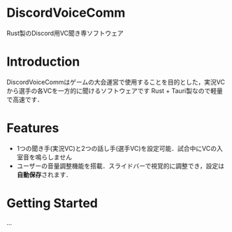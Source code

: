 # DiscordVoiceComm
Rust製のDiscord用VC聞き専ソフトウェア

# Introduction
DiscordVoiceCommはゲームの大会運営で使用することを目的とした，実況VCから選手の各VCを一方的に聞けるソフトウェアです
Rust + Tauri製なので軽量で高速です．

# Features
- 1つの聞き手(実況VC)と2つの話し手(選手VC)を設定可能．試合中にVCの入室音を鳴らしません
- ユーザーの音量調整機能を搭載．スライドバーで視覚的に調整でき，設定は**自動保存**されます．

# Getting Started
...

